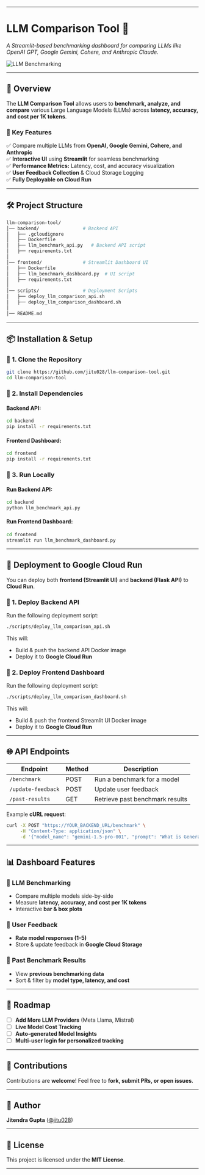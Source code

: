 
---

# **LLM Comparison Tool 🚀**  
*A Streamlit-based benchmarking dashboard for comparing LLMs like OpenAI GPT, Google Gemini, Cohere, and Anthropic Claude.*

![LLM Benchmarking](https://raw.githubusercontent.com/jitu028/llm-comparison-tool/main/assets/banner.png) 

---

## **📌 Overview**  
The **LLM Comparison Tool** allows users to **benchmark, analyze, and compare** various Large Language Models (LLMs) across **latency, accuracy, and cost per 1K tokens**.  

### **🎯 Key Features**  
✅ Compare multiple LLMs from **OpenAI, Google Gemini, Cohere, and Anthropic**  
✅ **Interactive UI** using **Streamlit** for seamless benchmarking  
✅ **Performance Metrics:** Latency, cost, and accuracy visualization  
✅ **User Feedback Collection** & Cloud Storage Logging  
✅ **Fully Deployable on Cloud Run**  

---

## **🛠️ Project Structure**  
```bash
llm-comparison-tool/
│── backend/                # Backend API
│   ├── .gcloudignore
│   ├── Dockerfile
│   ├── llm_benchmark_api.py   # Backend API script
│   ├── requirements.txt
│
│── frontend/               # Streamlit Dashboard UI
│   ├── Dockerfile
│   ├── llm_benchmark_dashboard.py  # UI script
│   ├── requirements.txt
│
│── scripts/                # Deployment Scripts
│   ├── deploy_llm_comparison_api.sh
│   ├── deploy_llm_comparison_dashboard.sh
│
│── README.md
```

---

## **📦 Installation & Setup**  

### **🔹 1. Clone the Repository**
```bash
git clone https://github.com/jitu028/llm-comparison-tool.git
cd llm-comparison-tool
```

### **🔹 2. Install Dependencies**
#### Backend API:
```bash
cd backend
pip install -r requirements.txt
```
#### Frontend Dashboard:
```bash
cd frontend
pip install -r requirements.txt
```

### **🔹 3. Run Locally**
#### Run Backend API:
```bash
cd backend
python llm_benchmark_api.py
```
#### Run Frontend Dashboard:
```bash
cd frontend
streamlit run llm_benchmark_dashboard.py
```

---

## **🚀 Deployment to Google Cloud Run**
You can deploy both **frontend (Streamlit UI)** and **backend (Flask API)** to **Cloud Run**.

### **🔹 1. Deploy Backend API**
Run the following deployment script:
```bash
./scripts/deploy_llm_comparison_api.sh
```
This will:
- Build & push the backend API Docker image
- Deploy it to **Google Cloud Run**

### **🔹 2. Deploy Frontend Dashboard**
Run the following deployment script:
```bash
./scripts/deploy_llm_comparison_dashboard.sh
```
This will:
- Build & push the frontend Streamlit UI Docker image
- Deploy it to **Google Cloud Run**

---

## **🌐 API Endpoints**
| Endpoint              | Method | Description |
|----------------------|--------|-------------|
| `/benchmark`         | POST   | Run a benchmark for a model |
| `/update-feedback`   | POST   | Update user feedback |
| `/past-results`      | GET    | Retrieve past benchmark results |

Example **cURL request**:
```bash
curl -X POST "https://YOUR_BACKEND_URL/benchmark" \
     -H "Content-Type: application/json" \
     -d '{"model_name": "gemini-1.5-pro-001", "prompt": "What is Generative AI?"}'
```

---

## **📊 Dashboard Features**
### **🔹 LLM Benchmarking**
- Compare multiple models side-by-side  
- Measure **latency, accuracy, and cost per 1K tokens**  
- Interactive **bar & box plots**  

### **🔹 User Feedback**
- **Rate model responses (1-5)**  
- Store & update feedback in **Google Cloud Storage**  

### **🔹 Past Benchmark Results**
- View **previous benchmarking data**  
- Sort & filter by **model type, latency, and cost**  

---

## **📜 Roadmap**
- [ ] **Add More LLM Providers** (Meta Llama, Mistral)  
- [ ] **Live Model Cost Tracking**  
- [ ] **Auto-generated Model Insights**  
- [ ] **Multi-user login for personalized tracking**  

---

## **📩 Contributions**
Contributions are **welcome**! Feel free to **fork, submit PRs, or open issues**.

---

## **👤 Author**
**Jitendra Gupta** ([@jitu028](https://github.com/jitu028))  

---

## **📄 License**
This project is licensed under the **MIT License**.

---

